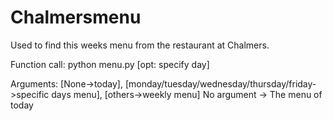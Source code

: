 # Chalmersmenu
Used to find this weeks menu from the restaurant at Chalmers.

Function call: python menu.py [opt: specify day]

Arguments: [None->today], [monday/tuesday/wednesday/thursday/friday->specific days menu], [others->weekly menu]
No argument -> The menu of today
